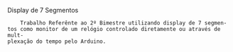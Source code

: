 Display de 7 Segmentos

		Trabalho Referênte ao 2º Bimestre utilizando display de 7 segmen-
	tos como monitor de um relógio controlado diretamente ou através de mult-
	plexação do tempo pelo Arduino.
